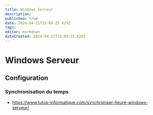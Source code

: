 ```yaml
---
title: Windows Serveur
description: 
published: true
date: 2024-04-21T15:09:25.629Z
tags: 
editor: markdown
dateCreated: 2024-04-21T15:09:25.629Z
---
```


# Windows Serveur

## Configuration

### Synchronisation du temps

- <https://www.tutos-informatique.com/synchroniser-heure-windows-serveur/>
